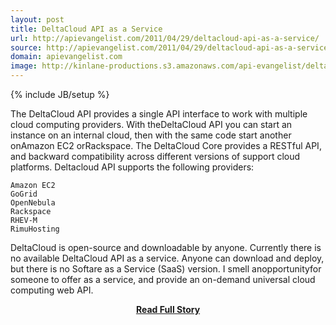 ```yaml
---
layout: post
title: DeltaCloud API as a Service
url: http://apievangelist.com/2011/04/29/deltacloud-api-as-a-service/
source: http://apievangelist.com/2011/04/29/deltacloud-api-as-a-service/
domain: apievangelist.com
image: http://kinlane-productions.s3.amazonaws.com/api-evangelist/delta-cloud-api.png
---
```

{% include JB/setup %}<p>The DeltaCloud API provides a single API interface to work with multiple cloud computing providers.
With theDeltaCloud API you can start an instance on an internal cloud, then with the same code start another onAmazon EC2 orRackspace.
The DeltaCloud Core provides a RESTful API, and backward compatibility across different versions of support cloud platforms.
Deltacloud API supports the following providers:

	Amazon EC2
	GoGrid
	OpenNebula
	Rackspace
	RHEV-M
	RimuHosting

DeltaCloud is open-source and downloadable by anyone.
Currently there is no available DeltaCloud API as a service.  Anyone can download and deploy, but there is no Softare as a Service (SaaS) version.
I smell anopportunityfor someone to offer as a service, and provide an on-demand universal cloud computing web API.</p>
<center><p><a href="http://apievangelist.com/2011/04/29/deltacloud-api-as-a-service/" style='padding:25px; font-sze:18px; font-weight: bold;'>Read Full Story</a></p></center>
